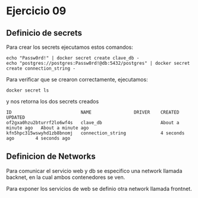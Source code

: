 # Ejercicio 09

## Definicio de secrets
Para crear los secrets ejecutamos estos comandos:

    echo "Passw0rd!" | docker secret create clave_db -
    echo "postgres://postgres:Passw0rd!@db:5432/postgres" | docker secret create connection_string -

Para verificar que se crearon correctamente, ejecutamos:

    docker secret ls

y nos retorna los dos secrets creados

    ID                          NAME                DRIVER    CREATED              UPDATED
    of2gxa0hzu2bturrf2lo6wf4s   clave_db                      About a minute ago   About a minute ago
    kfn5hpc315wswyhd1zb8bnomj   connection_string             4 seconds ago        4 seconds ago


## Definicion de Networks
Para comunicar el servicio web y db se especifico una network llamada backnet, en la cual ambos contenedores se ven.

Para exponer los servicios de web se definio otra network llamada frontnet.

